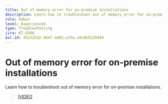 ```yaml
---
title: Out of memory error for on-premise installations
description: Learn how to troubleshoot out of memory error for on-premise installations.
role: Admin
level: Experienced
type: Troubleshooting
jira: KT-8386
exl-id: 36332542-5647-4485-a73a-c0c8b5229494
---
```

# Out of memory error for on-premise installations

Learn how to troubleshoot out of memory error for on-premise installations.

>[!VIDEO](https://video.tv.adobe.com/v/335891?quality=12&learn=on)
